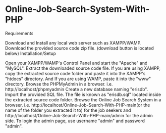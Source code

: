 # Online-Job-Search-System-With-PHP

Requirements

Download and Install any local web server such as XAMPP/WAMP.
Download the provided source code zip file. (download button is located below)
Installation/Setup

Open your XAMPP/WAMP's Control Panel and start the "Apache" and "MySQL".
Extract the downloaded source code file.
If you are using XAMPP, copy the extracted source code folder and paste it into the XAMPP's "htdocs" directory. And If you are using WAMP, paste it into the "www" directory.
Browse the PHPMyAdmin in a browser. i.e. http://localhost/phpmyadmin
Create a new database naming "erisdb".
Import the provided SQL file. The file is known as "erisdb.sql" located inside the extracted source code folder.
Browse the Online Job Search System in a browser. i.e. http://localhost/Online-Job-Search-With-PHP-main(or the name of the folder you extracted it to)  for the job seekers and http://localhost/Online-Job-Search-With-PHP-main/admin for the admin side.
To login the admin page, use username "admin" and password "admin".

